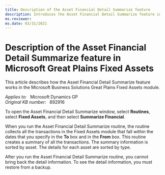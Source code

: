 ```yaml
---
title: Description of the Asset Financial Detail Summarize feature
description: Introduces the Asset Financial Detail Summarize feature in Microsoft Great Plains Fixed Assets.
ms.reviewer: 
ms.date: 03/31/2021
---
```

# Description of the Asset Financial Detail Summarize feature in Microsoft Great Plains Fixed Assets

This article describes how the Asset Financial Detail Summarize feature works in the Microsoft Business Solutions Great Plains Fixed Assets module.

_Applies to:_ &nbsp; Microsoft Dynamics GP  
_Original KB number:_ &nbsp; 892916

To open the Asset Financial Detail Summarize window, select **Routines**, select **Fixed Assets**, and then select **Summarize Financial**.

When you run the Asset Financial Detail Summarize routine, the routine collects all the transactions in the Fixed Assets module that fall within the dates that you specify in the **To** box and in the **From** box. This routine creates a summary of all the transactions. The summary information is sorted by asset. The details for each asset are sorted by type.

After you run the Asset Financial Detail Summarize routine, you cannot bring back the detail information. To see the detail information, you must restore from a backup.
